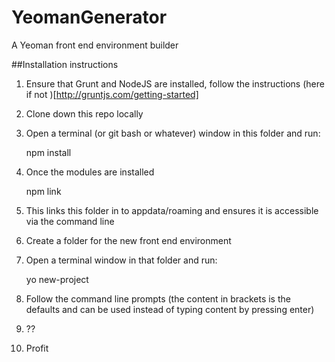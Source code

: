 # YeomanGenerator
A Yeoman front end environment builder

##Installation instructions

1) Ensure that Grunt and NodeJS are installed, follow the instructions (here if not )[http://gruntjs.com/getting-started]

1) Clone down this repo locally

1) Open a terminal (or git bash or whatever) window in this folder and run:

    npm install

1) Once the modules are installed

    npm link

1) This links this folder in to appdata/roaming and ensures it is accessible via the command line

1) Create a folder for the new front end environment

1) Open a terminal window in that folder and run:

    yo new-project

1) Follow the command line prompts (the content in brackets is the defaults and can be used instead of typing content by pressing enter)

1) ??

1) Profit
